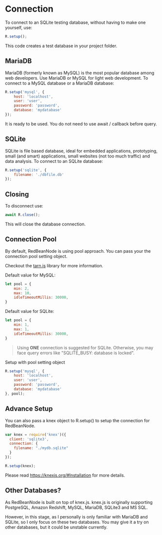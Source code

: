 # Connection

To connect to an SQLite testing database, without having to make one yourself, use:

```javascript
R.setup();
```

This code creates a test database in your project folder.


## MariaDB

MariaDB (formerly known as MySQL) is the most popular database among web developers. Use MariaDB or MySQL for light web development. To connect to a MySQL database or a MariaDB database:

```javascript
R.setup('mysql', {
    host: 'localhost',
    user: 'user',
    password: 'password',
    database: 'mydatabase'
});
```

It is ready to be used. You do not need to use await / callback before query.

## SQLite

SQLite is file based database, ideal for embedded applications, prototyping, small (and smart) applications, small websites (not too much traffic) and data analysis. To connect to an SQLite database:

```javascript
R.setup('sqlite', {
    filename: './dbfile.db'
});
```


## Closing

To disconnect use:

```javascript
await R.close();
```

This will close the database connection.

## Connection Pool

By default, RedBeanNode is using pool approach. You can pass your the connection pool setting object. 

Checkout the [tarn.js](https://github.com/vincit/tarn.js) library for more information.

Default value for MySQL: 
```javascript
let pool = {
    min: 2,
    max: 10,
    idleTimeoutMillis: 30000,
}
```

Default value for SQLite: 
```javascript
let pool = {
    min: 1,
    max: 1,
    idleTimeoutMillis: 30000,
}
```

> Using **ONE** connection is suggested for SQLite. Otherwise, you may face query errors like "SQLITE_BUSY: database is locked".

Setup with pool setting object

```javascript
R.setup('mysql', {
    host: 'localhost',
    user: 'user',
    password: 'password',
    database: 'mydatabase'
}, pool);
```




## Advance Setup

You can also pass a knex object to R.setup() to setup the connection for RedBeanNode.  

```javascript
var knex = require('knex')({
  client: 'sqlite3',
  connection: {
    filename: "./mydb.sqlite"
  }
});

R.setup(knex);
```

Please read https://knexjs.org/#Installation for more details.

## Other Databases?

As RedBeanNode is built on top of knex.js. knex.js is originally supporting PostgreSQL, Amazon Redshift, MySQL, MariaDB, SQLite3 and MS SQL.

However, in this stage, as I personally is only familiar with MariaDB and SQLite, so I only focus on these two databases. You may give it a try on other databases, but it could be unstable currently.

